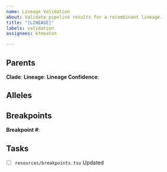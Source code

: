 ```yaml
---
name: Lineage Validation
about: Validate pipeline results for a recombinant lineage.
title: "[LINEAGE]"
labels: validation
assignees: ktmeaton

---
```


## Parents

**Clade**:
**Lineage**:
**Lineage Confidence**:

## Alleles

## Breakpoints

**Breakpoint #**:

## Tasks

- [ ] `resources/breakpoints.tsv` Updated
